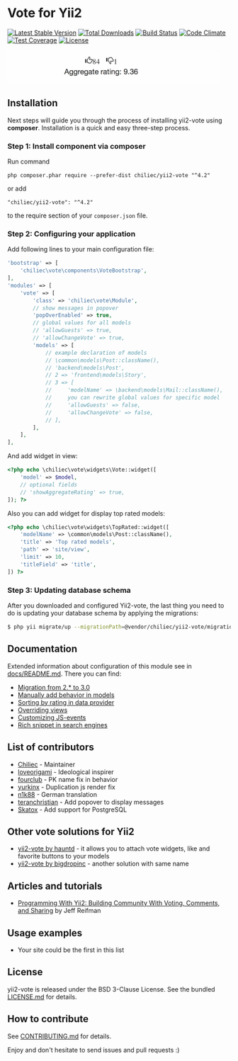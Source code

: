 # Vote for Yii2

[![Latest Stable Version](https://poser.pugx.org/chiliec/yii2-vote/v/stable.svg)](https://packagist.org/packages/chiliec/yii2-vote) 
[![Total Downloads](https://poser.pugx.org/chiliec/yii2-vote/downloads.svg)](https://packagist.org/packages/chiliec/yii2-vote) 
[![Build Status](https://travis-ci.org/Chiliec/yii2-vote.svg?branch=master)](https://travis-ci.org/Chiliec/yii2-vote) 
[![Code Climate](https://codeclimate.com/github/Chiliec/yii2-vote/badges/gpa.svg)](https://codeclimate.com/github/Chiliec/yii2-vote) 
[![Test Coverage](https://codeclimate.com/github/Chiliec/yii2-vote/badges/coverage.svg)](https://codeclimate.com/github/Chiliec/yii2-vote/coverage) 
[![License](https://poser.pugx.org/chiliec/yii2-vote/license.svg)](https://packagist.org/packages/chiliec/yii2-vote)

![How yii2-vote works](https://raw.githubusercontent.com/Chiliec/yii2-vote/master/docs/showcase.gif)

## Installation

Next steps will guide you through the process of installing yii2-vote using **composer**. Installation is a quick and easy three-step process.

### Step 1: Install component via composer

Run command

```
php composer.phar require --prefer-dist chiliec/yii2-vote "^4.2"
```

or add

```
"chiliec/yii2-vote": "^4.2"
```

to the require section of your `composer.json` file.


### Step 2: Configuring your application

Add following lines to your main configuration file:

```php
'bootstrap' => [
    'chiliec\vote\components\VoteBootstrap',
],
'modules' => [
    'vote' => [
        'class' => 'chiliec\vote\Module',
        // show messages in popover
        'popOverEnabled' => true,
        // global values for all models
        // 'allowGuests' => true,
        // 'allowChangeVote' => true,
        'models' => [
        	// example declaration of models
            // \common\models\Post::className(),
            // 'backend\models\Post',
            // 2 => 'frontend\models\Story',
            // 3 => [
            //     'modelName' => \backend\models\Mail::className(),
            //     you can rewrite global values for specific model
            //     'allowGuests' => false,
            //     'allowChangeVote' => false,
            // ],
        ],      
    ],
],
```

And add widget in view:

```php
<?php echo \chiliec\vote\widgets\Vote::widget([
    'model' => $model,
    // optional fields
    // 'showAggregateRating' => true,
]); ?>
```

Also you can add widget for display top rated models:

```php
<?php echo \chiliec\vote\widgets\TopRated::widget([
    'modelName' => \common\models\Post::className(),
    'title' => 'Top rated models',
    'path' => 'site/view',
    'limit' => 10,
    'titleField' => 'title',
]) ?>
```

### Step 3: Updating database schema

After you downloaded and configured Yii2-vote, the last thing you need to do is updating your database schema by applying the migrations:

```bash
$ php yii migrate/up --migrationPath=@vendor/chiliec/yii2-vote/migrations
```

## Documentation

Extended information about configuration of this module see in [docs/README.md](https://github.com/Chiliec/yii2-vote/blob/master/docs/README.md). There you can find:
* [Migration from 2.* to 3.0](https://github.com/Chiliec/yii2-vote/blob/master/docs/README.md#migration-from-2-to-30)
* [Manually add behavior in models](https://github.com/Chiliec/yii2-vote/blob/master/docs/README.md#manually-add-behavior-in-models)
* [Sorting by rating in data provider](https://github.com/Chiliec/yii2-vote/blob/master/docs/README.md#sorting-by-rating-in-data-provider)
* [Overriding views](https://github.com/Chiliec/yii2-vote/blob/master/docs/README.md#overriding-views)
* [Customizing JS-events](https://github.com/Chiliec/yii2-vote/blob/master/docs/README.md#customizing-js-events)
* [Rich snippet in search engines](https://github.com/Chiliec/yii2-vote/blob/master/docs/README.md#rich-snippet-in-search-engines)

## List of contributors

* [Chiliec](https://github.com/Chiliec) - Maintainer
* [loveorigami](https://github.com/loveorigami) - Ideological inspirer
* [fourclub](https://github.com/fourclub) - PK name fix in behavior
* [yurkinx](https://github.com/yurkinx) - Duplication js render fix
* [n1k88](https://github.com/n1k88) - German translation
* [teranchristian](https://github.com/teranchristian) - Add popover to display messages
* [Skatox](https://github.com/Skatox) - Add support for PostgreSQL

## Other vote solutions for Yii2

* [yii2-vote by hauntd](https://github.com/hauntd/yii2-vote) - it allows you to attach vote widgets, like and favorite buttons to your models
* [yii2-vote by bigdropinc](https://github.com/bigdropinc/yii2-vote) - another solution with same name

## Articles and tutorials

* [Programming With Yii2: Building Community With Voting, Comments, and Sharing](https://code.tutsplus.com/tutorials/programming-with-yii-building-community-with-voting-comments-and-sharing--cms-27798) by Jeff Reifman

## Usage examples

* Your site could be the first in this list

## License

yii2-vote is released under the BSD 3-Clause License. See the bundled [LICENSE.md](https://github.com/Chiliec/yii2-vote/blob/master/LICENSE.md) for details.

## How to contribute 

See [CONTRIBUTING.md](https://github.com/Chiliec/yii2-vote/blob/master/CONTRIBUTING.md) for details.

Enjoy and don't hesitate to send issues and pull requests :)
